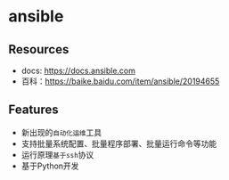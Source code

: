 # ansible

## Resources

* docs: <https://docs.ansible.com>
* 百科：<https://baike.baidu.com/item/ansible/20194655>

## Features

* 新出现的`自动化运维`工具
* 支持批量系统配置、批量程序部署、批量运行命令等功能
* 运行原理`基于ssh`协议
* 基于Python开发

